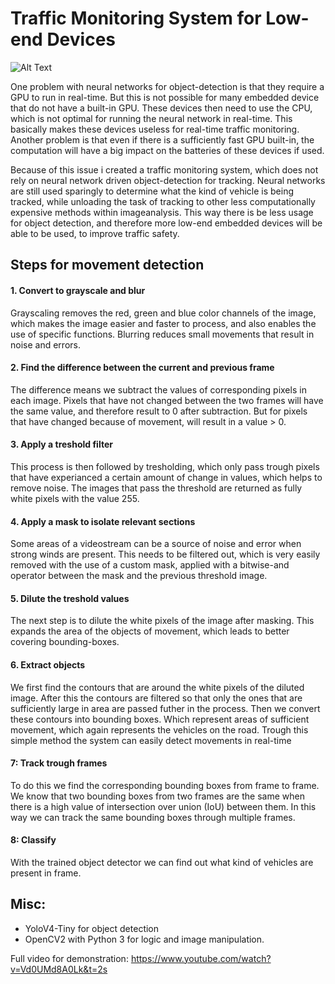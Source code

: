 # Traffic Monitoring System for Low-end Devices

![Alt Text](https://serooshsaba.github.io/monitor.gif)


One problem with neural networks for object-detection is that they require a GPU to run in real-time. But
this is not possible for many embedded device that do not have a built-in GPU. These devices then
need to use the CPU, which is not optimal for running the neural network in real-time. This basically
makes these devices useless for real-time traffic monitoring. Another problem is that even if there is a
sufficiently fast GPU built-in, the computation will have a big impact on the batteries of these devices
if used.

Because of this issue i created a traffic monitoring system, which does not rely on neural
network driven object-detection for tracking. Neural networks are still used sparingly to determine
what the kind of vehicle is being tracked, while unloading the task of tracking to other less
computationally expensive methods within imageanalysis. This way there is be less usage for object
detection, and therefore more low-end embedded devices will be able to be used, to improve traffic
safety.

## Steps for movement detection

#### 1. Convert to grayscale and blur

Grayscaling removes the red, green and blue color channels of the image, which makes the image
easier and faster to process, and also enables the use of specific functions. Blurring reduces small movements that result in noise and errors.

#### 2. Find the difference between the current and previous frame

The difference
means we subtract the values of corresponding pixels in each image.
Pixels that have not changed between the two frames will have the
same value, and therefore result to 0 after subtraction. But for pixels
that have changed because of movement, will result in a value > 0.

#### 3. Apply a treshold filter

This process is then followed by tresholding, which only pass
trough pixels that have experianced a certain amount of change in
values, which helps to remove noise. The images that pass the
threshold are returned as fully white pixels with the value 255.

#### 4. Apply a mask to isolate relevant sections

Some areas of a videostream can be a source of noise and error when strong winds 
are present. This needs to be filtered out, which is very easily removed with 
the use of a custom mask, applied with a bitwise-and operator between the mask
and the previous threshold image. 

#### 5. Dilute the treshold values

The next step is to dilute the white pixels of the image after
masking. This expands the area of the objects of movement, which
leads to better covering bounding-boxes.

#### 6. Extract objects

We first find the contours that are
around the white pixels of the diluted image. After this the contours are filtered so that only the ones
that are sufficiently large in area are passed futher in the process. Then we convert these contours into
bounding boxes. Which represent areas of sufficient movement, which again represents the vehicles
on the road. Trough this simple method the system can easily detect movements in real-time

#### 7: Track trough frames

To do this we find the
corresponding bounding boxes from frame to frame. We know
that two bounding boxes from two frames are the same when
there is a high value of intersection over union (IoU) between
them. In this way we can track the same bounding boxes through
multiple frames.

#### 8: Classify

With the trained object detector we can find out what kind of vehicles are present
in frame.

## Misc:
- YoloV4-Tiny for object detection
- OpenCV2 with Python 3 for logic and image manipulation.

Full video for demonstration: https://www.youtube.com/watch?v=Vd0UMd8A0Lk&t=2s

